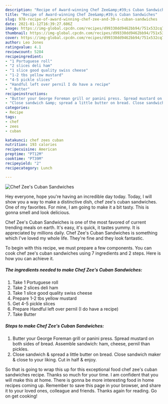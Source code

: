 ```yaml
---
description: "Recipe of Award-winning Chef Zee&amp;#39;s Cuban Sandwiches"
title: "Recipe of Award-winning Chef Zee&amp;#39;s Cuban Sandwiches"
slug: 978-recipe-of-award-winning-chef-zee-and-39-s-cuban-sandwiches
date: 2021-01-12T16:39:27.606Z
image: https://img-global.cpcdn.com/recipes/d99330dd9462bb94/751x532cq70/chef-zees-cuban-sandwiches-recipe-main-photo.jpg
thumbnail: https://img-global.cpcdn.com/recipes/d99330dd9462bb94/751x532cq70/chef-zees-cuban-sandwiches-recipe-main-photo.jpg
cover: https://img-global.cpcdn.com/recipes/d99330dd9462bb94/751x532cq70/chef-zees-cuban-sandwiches-recipe-main-photo.jpg
author: Leo Jones
ratingvalue: 4.1
reviewcount: 5284
recipeingredient:
- "1 Portuguese roll"
- "2 slices deli ham"
- "1 slice good quality swiss cheese"
- "1-2 tbs yellow mustard"
- "4-5 pickle slices"
- "Handful left over pernil I do have a recipe"
- " Butter"
recipeinstructions:
- "Butter your George Foreman grill or panini press. Spread mustard on both sides of bread. Assemble sandwich: ham, cheese, pernil than pickles."
- "Close sandwich &amp; spread a little butter on bread. Close sandwich maker &amp; close to your liking. Cut in half &amp; enjoy."
categories:
- Recipe
tags:
- chef
- zees
- cuban

katakunci: chef zees cuban 
nutrition: 193 calories
recipecuisine: American
preptime: "PT12M"
cooktime: "PT39M"
recipeyield: "2"
recipecategory: Lunch

---
```



![Chef Zee&#39;s Cuban Sandwiches](https://img-global.cpcdn.com/recipes/d99330dd9462bb94/751x532cq70/chef-zees-cuban-sandwiches-recipe-main-photo.jpg)

Hey everyone, hope you're having an incredible day today. Today, I will show you a way to make a distinctive dish, chef zee&#39;s cuban sandwiches. One of my favorites. For mine, I am going to make it a bit tasty. This is gonna smell and look delicious.



Chef Zee&#39;s Cuban Sandwiches is one of the most favored of current trending meals on earth. It's easy, it's quick, it tastes yummy. It is appreciated by millions daily. Chef Zee&#39;s Cuban Sandwiches is something which I've loved my whole life. They're fine and they look fantastic.


To begin with this recipe, we must prepare a few components. You can cook chef zee&#39;s cuban sandwiches using 7 ingredients and 2 steps. Here is how you can achieve it.

<!--inarticleads1-->

##### The ingredients needed to make Chef Zee&#39;s Cuban Sandwiches:

1. Take 1 Portuguese roll
1. Take 2 slices deli ham
1. Take 1 slice good quality swiss cheese
1. Prepare 1-2 tbs yellow mustard
1. Get 4-5 pickle slices
1. Prepare Handful left over pernil (I do have a recipe)
1. Take  Butter




<!--inarticleads2-->

##### Steps to make Chef Zee&#39;s Cuban Sandwiches:

1. Butter your George Foreman grill or panini press. Spread mustard on both sides of bread. Assemble sandwich: ham, cheese, pernil than pickles.
1. Close sandwich &amp; spread a little butter on bread. Close sandwich maker &amp; close to your liking. Cut in half &amp; enjoy.




So that is going to wrap this up for this exceptional food chef zee&#39;s cuban sandwiches recipe. Thanks so much for your time. I am confident that you will make this at home. There is gonna be more interesting food in home recipes coming up. Remember to save this page in your browser, and share it to your loved ones, colleague and friends. Thanks again for reading. Go on get cooking!

